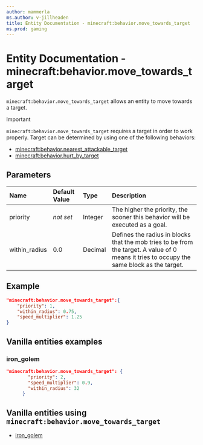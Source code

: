 ```yaml
---
author: mammerla
ms.author: v-jillheaden
title: Entity Documentation - minecraft:behavior.move_towards_target
ms.prod: gaming
---
```


# Entity Documentation - minecraft:behavior.move_towards_target

`minecraft:behavior.move_towards_target` allows an entity to move towards a target.

> [!IMPORTANT]
> `minecraft:behavior.move_towards_target` requires a target in order to work properly. Target can be determined by using one of the following behaviors:
>
>- [minecraft:behavior.nearest_attackable_target](minecraftBehavior_nearest_attackable_target.md)
>- [minecraft:behavior.hurt_by_target](minecraftBehavior_hurt_by_target.md)

## Parameters

|Name |Default Value  |Type  |Description  |
|:----------|:----------|:----------|:----------|
|priority|*not set*|Integer|The higher the priority, the sooner this behavior will be executed as a goal.|
|within_radius| 0.0| Decimal| Defines the radius in blocks that the mob tries to be from the target. A value of 0 means it tries to occupy the same block as the target. |

## Example

```json
"minecraft:behavior.move_towards_target":{
    "priority": 1,
    "within_radius": 0.75,
    "speed_multiplier": 1.25
}
```

## Vanilla entities examples

### iron_golem

```json
"minecraft:behavior.move_towards_target": {
        "priority": 2,
        "speed_multiplier": 0.9,
        "within_radius": 32
      }
```

## Vanilla entities using `minecraft:behavior.move_towards_target`

- [iron_golem](../../../../Source/VanillaBehaviorPack_Snippets/entities/iron_golem.md)
